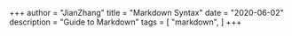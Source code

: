 +++
author = "JianZhang"
title = "Markdown Syntax"
date = "2020-06-02"
description = "Guide to Markdown"
tags = [
    "markdown",
]
+++
